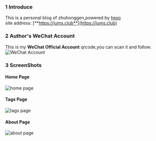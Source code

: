 ### 1 Introduce
This is a personal blog of zhuhonggen,powered by [hexo](https://hexo.io/zh-cn/)   
site address: [**https://jums.club**](https://jums.club)      

### 2 Author's WeChat Account
This is my **WeChat Official Account** qrcode,you can scan it and follow.   
![WeChat Account](https://cdn.jsdelivr.net/gh/crazyjums/crazyjums.github.io@master/images/wechataccount.jpg)


### 3 ScreenShots
#### Home Page
![home page](https://cdn.jsdelivr.net/gh/crazyjums/crazyjums.github.io@master/images/article/20191125224701.png)

#### Tags Page
![tags page](https://cdn.jsdelivr.net/gh/crazyjums/crazyjums.github.io@master/images/article/20191125224800.png)

#### About Page
![about page](https://cdn.jsdelivr.net/gh/crazyjums/crazyjums.github.io@master/images/article/20191125224901.png)


